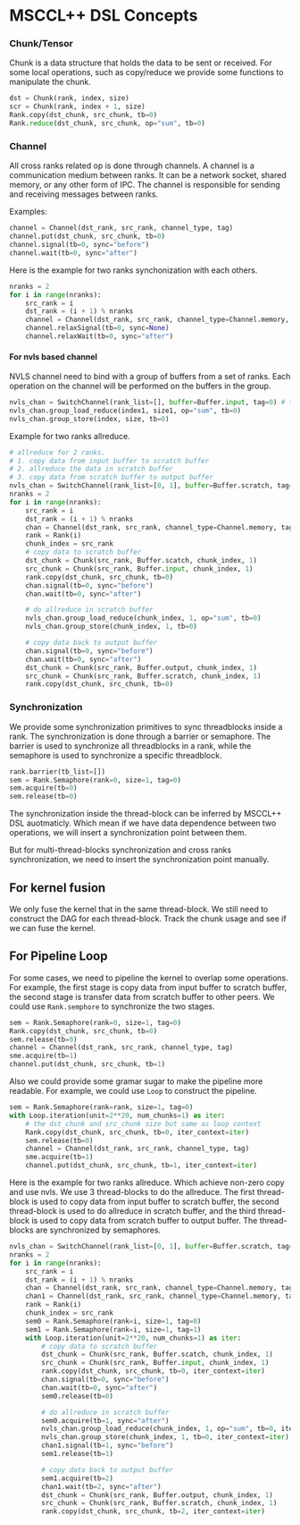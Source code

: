 # MSCCL++ DSL Concepts
### Chunk/Tensor
Chunk is a data structure that holds the data to be sent or received. For some local operations, such as copy/reduce we provide some functions to manipulate the chunk.

```python
dst = Chunk(rank, index, size)
scr = Chunk(rank, index + 1, size)
Rank.copy(dst_chunk, src_chunk, tb=0)
Rank.reduce(dst_chunk, src_chunk, op="sum", tb=0)
```

### Channel
All cross ranks related op is done through channels. A channel is a communication medium between ranks. It can be a network socket, shared memory, or any other form of IPC. The channel is responsible for sending and receiving messages between ranks.

Examples:
```python
channel = Channel(dst_rank, src_rank, channel_type, tag)
channel.put(dst_chunk, src_chunk, tb=0)
channel.signal(tb=0, sync="before")
channel.wait(tb=0, sync="after")
```

Here is the example for two ranks synchonization with each others.
```python
nranks = 2
for i in range(nranks):
    src_rank = i
    dst_rank = (i + 1) % nranks
    channel = Channel(dst_rank, src_rank, channel_type=Channel.memory, tag=0)
    channel.relaxSignal(tb=0, sync=None)
    channel.relaxWait(tb=0, sync="after")
```

#### For nvls based channel
NVLS channel need to bind with a group of buffers from a set of ranks. Each operation on the channel will be performed on the buffers in the group.

```python
nvls_chan = SwitchChannel(rank_list=[], buffer=Buffer.input, tag=0) # this interface may need to refine
nvls_chan.group_load_reduce(index1, size1, op="sum", tb=0)
nvls_chan.group_store(index, size, tb=0)
```

Example for two ranks allreduce.
```python
# allreduce for 2 ranks.
# 1. copy data from input buffer to scratch buffer
# 2. allreduce the data in scratch buffer
# 3. copy data from scratch buffer to output buffer
nvls_chan = SwitchChannel(rank_list=[0, 1], buffer=Buffer.scratch, tag=0)
nranks = 2
for i in range(nranks):
    src_rank = i
    dst_rank = (i + 1) % nranks
    chan = Channel(dst_rank, src_rank, channel_type=Channel.memory, tag=0)
    rank = Rank(i)
    chunk_index = src_rank
    # copy data to scratch buffer
    dst_chunk = Chunk(src_rank, Buffer.scatch, chunk_index, 1)
    src_chunk = Chunk(src_rank, Buffer.input, chunk_index, 1)
    rank.copy(dst_chunk, src_chunk, tb=0)
    chan.signal(tb=0, sync="before")
    chan.wait(tb=0, sync="after")

    # do allreduce in scratch buffer
    nvls_chan.group_load_reduce(chunk_index, 1, op="sum", tb=0)
    nvls_chan.group_store(chunk_index, 1, tb=0)

    # copy data back to output buffer
    chan.signal(tb=0, sync="before")
    chan.wait(tb=0, sync="after")
    dst_chunk = Chunk(src_rank, Buffer.output, chunk_index, 1)
    src_chunk = Chunk(src_rank, Buffer.scratch, chunk_index, 1)
    rank.copy(dst_chunk, src_chunk, tb=0)
```

### Synchronization
We provide some synchronization primitives to sync threadblocks inside a rank. The synchronization is done through a barrier or semaphore. The barrier is used to synchronize all threadblocks in a rank, while the semaphore is used to synchronize a specific threadblock.
```python
rank.barrier(tb_list=[])
sem = Rank.Semaphore(rank=0, size=1, tag=0)
sem.acquire(tb=0)
sem.release(tb=0)
```

The synchronization inside the thread-block can be inferred by MSCCL++ DSL auotmaticly. Which mean if we have data dependence between two operations, we will insert a synchronization point between them. 

But for multi-thread-blocks synchronization and cross ranks synchronization, we need to insert the synchronization point manually.

## For kernel fusion
We only fuse the kernel that in the same thread-block. We still need to construct the DAG for each thread-block. Track the chunk usage and see if we can fuse the kernel.


## For Pipeline Loop
For some cases, we need to pipeline the kernel to overlap some operations. For example, the first stage is copy data from input buffer to scratch buffer, the second stage is transfer data from scratch buffer to other peers. We could use `Rank.semphore` to synchronize the two stages. 
```python
sem = Rank.Semaphore(rank=0, size=1, tag=0)
Rank.copy(dst_chunk, src_chunk, tb=0)
sem.release(tb=0)
channel = Channel(dst_rank, src_rank, channel_type, tag)
sme.acquire(tb=1)
channel.put(dst_chunk, src_chunk, tb=1)
```

Also we could provide some gramar sugar to make the pipeline more readable. For example, we could use `Loop` to construct the pipeline. 
```python
sem = Rank.Semaphore(rank=rank, size=1, tag=0)
with Loop.iteration(unit=2**20, num_chunks=1) as iter:
    # the dst_chunk and src_chunk size but same as loop context
    Rank.copy(dst_chunk, src_chunk, tb=0, iter_context=iter)
    sem.release(tb=0)
    channel = Channel(dst_rank, src_rank, channel_type, tag)
    sme.acquire(tb=1)
    channel.put(dst_chunk, src_chunk, tb=1, iter_context=iter)
``` 


Here is the example for two ranks allreduce. Which achieve non-zero copy and use nvls. We use 3 thread-blocks to do the allreduce.
The first thread-block is used to copy data from input buffer to scratch buffer, the second thread-block is used to do allreduce in scratch buffer, and the third thread-block is used to copy data from scratch buffer to output buffer.  The thread-blocks are synchronized by semaphores.
```python
nvls_chan = SwitchChannel(rank_list=[0, 1], buffer=Buffer.scratch, tag=0)
nranks = 2
for i in range(nranks):
    src_rank = i
    dst_rank = (i + 1) % nranks
    chan = Channel(dst_rank, src_rank, channel_type=Channel.memory, tag=0)
    chan1 = Channel(dst_rank, src_rank, channel_type=Channel.memory, tag=1)
    rank = Rank(i)
    chunk_index = src_rank
    sem0 = Rank.Semaphore(rank=i, size=1, tag=0)
    sem1 = Rank.Semaphore(rank=i, size=1, tag=1)
    with Loop.iteration(unit=2**20, num_chunks=1) as iter:
        # copy data to scratch buffer
        dst_chunk = Chunk(src_rank, Buffer.scatch, chunk_index, 1)
        src_chunk = Chunk(src_rank, Buffer.input, chunk_index, 1)
        rank.copy(dst_chunk, src_chunk, tb=0, iter_context=iter)
        chan.signal(tb=0, sync="before")
        chan.wait(tb=0, sync="after")
        sem0.release(tb=0)

        # do allreduce in scratch buffer
        sem0.acquire(tb=1, sync="after")
        nvls_chan.group_load_reduce(chunk_index, 1, op="sum", tb=0, iter_context=iter)
        nvls_chan.group_store(chunk_index, 1, tb=0, iter_context=iter)
        chan1.signal(tb=1, sync="before")
        sem1.release(tb=1)

        # copy data back to output buffer
        sem1.acquire(tb=2)
        chan1.wait(tb=2, sync="after")
        dst_chunk = Chunk(src_rank, Buffer.output, chunk_index, 1)
        src_chunk = Chunk(src_rank, Buffer.scratch, chunk_index, 1)
        rank.copy(dst_chunk, src_chunk, tb=2, iter_context=iter)
```